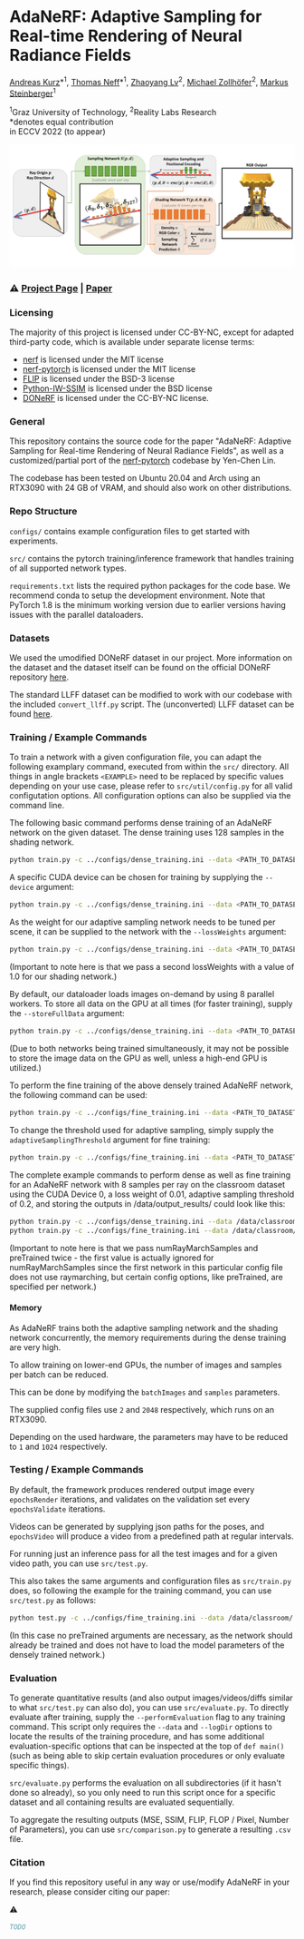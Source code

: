 # AdaNeRF: Adaptive Sampling for Real-time Rendering of Neural Radiance Fields
 [Andreas Kurz](https://online.tugraz.at/tug_online/visitenkarte.show_vcard?pPersonenGruppe=3&pPersonenId=D715516087483BD3)\*<sup>1</sup>,
 [Thomas Neff](https://thomasneff.github.io/)\*<sup>1</sup>,
 [Zhaoyang Lv](https://lvzhaoyang.github.io/)<sup>2</sup>,
 [Michael Zollhöfer](https://zollhoefer.com/)<sup>2</sup>,
 [Markus Steinberger](https://www.markussteinberger.net/)<sup>1</sup>

 <sup>1</sup>Graz University of Technology, <sup>2</sup>Reality Labs Research  
  \*denotes equal contribution  
in ECCV 2022 (to appear)

<img src='adanerf_teaser.png'/>

### :warning: [Project Page](https://thomasneff.github.io/adanerf/) | [Paper]()

### Licensing
The majority of this project is licensed under CC-BY-NC, except for adapted third-party code, which is available under separate license terms:

* [nerf](https://github.com/bmild/nerf) is licensed under the MIT license
* [nerf-pytorch](https://github.com/yenchenlin/nerf-pytorch) is licensed under the MIT license
* [FLIP](https://github.com/NVlabs/flip) is licensed under the BSD-3 license
* [Python-IW-SSIM](https://github.com/Jack-guo-xy/Python-IW-SSIM) is licensed under the BSD license
* [DONeRF](https://github.com/facebookresearch/DONERF) is licensed under the CC-BY-NC license.


### General
This repository contains the source code for the paper "AdaNeRF: Adaptive Sampling for Real-time Rendering of Neural Radiance Fields", as well as a customized/partial port of the [nerf-pytorch](https://github.com/yenchenlin/nerf-pytorch) codebase by Yen-Chen Lin.

The codebase has been tested on Ubuntu 20.04 and Arch using an RTX3090 with 24 GB of VRAM, and should also work on other distributions.

### Repo Structure
`configs/` contains example configuration files to get started with experiments.

`src/` contains the pytorch training/inference framework that handles training of all supported network types.

`requirements.txt` lists the required python packages for the code base. We recommend conda to setup the development environment. Note that PyTorch 1.8 is the minimum working version due to earlier versions having issues with the parallel dataloaders.


### Datasets
We used the umodified DONeRF dataset in our project. More information on the dataset and the dataset itself can be found on the official DONeRF repository [here](https://github.com/facebookresearch/DONERF).

The standard LLFF dataset can be modified to work with our codebase with the included `convert_llff.py` script. The (unconverted) LLFF dataset can be found [here](https://www.matthewtancik.com/nerf).

### Training / Example Commands
To train a network with a given configuration file, you can adapt the following examplary command, executed from within the `src/` directory. All things in angle brackets `<EXAMPLE>` need to be replaced by specific values depending on your use case, please refer to `src/util/config.py` for all valid configutation options. All configuration options can also be supplied via the command line.

The following basic command performs dense training of an AdaNeRF network on the given dataset. The dense training uses 128 samples in the shading network.

```bash
python train.py -c ../configs/dense_training.ini --data <PATH_TO_DATASET_DIRECTORY> --logDir <PATH_TO_OUTPUT_DIRECTORY> 
```

A specific CUDA device can be chosen for training by supplying the `--device` argument:

```bash
python train.py -c ../configs/dense_training.ini --data <PATH_TO_DATASET_DIRECTORY> --logDir <PATH_TO_OUTPUT_DIRECTORY> --device <DEVICE_ID>
```

As the weight for our adaptive sampling network needs to be tuned per scene, it can be supplied to the network with the `--lossWeights` argument:

```bash
python train.py -c ../configs/dense_training.ini --data <PATH_TO_DATASET_DIRECTORY> --logDir <PATH_TO_OUTPUT_DIRECTORY> --device <DEVICE_ID> --lossWeights <LOSS_WEIGHT_PER_SCENE> --lossWeights 1.0
```

(Important to note here is that we pass a second lossWeights with a value of 1.0 for our shading network.)

By default, our dataloader loads images on-demand by using 8 parallel workers. To store all data on the GPU at all times (for faster training), supply the `--storeFullData` argument:

```bash
python train.py -c ../configs/dense_training.ini --data <PATH_TO_DATASET_DIRECTORY> --logDir <PATH_TO_OUTPUT_DIRECTORY> --device <DEVICE_ID> --lossWeights <LOSS_WEIGHT_PER_SCENE> --lossWeights 1.0 --storeFullData
```

(Due to both networks being trained simultaneously, it may not be possible to store the image data on the GPU as well, unless a high-end GPU is utilized.)

To perform the fine training of the above densely trained AdaNeRF network, the following command can be used:

```bash
python train.py -c ../configs/fine_training.ini --data <PATH_TO_DATASET_DIRECTORY> --logDir <PATH_TO_OUTPUT_DIRECTORY> --lossWeights <LOSS_WEIGHT_PER_SCENE> --lossWeights 1.0 --preTrained <PATH_TO_DENSE_NETWORK> --preTrained <PATH_TO_DENSE_NETWORK>
```

To change the threshold used for adaptive sampling, simply supply the `adaptiveSamplingThreshold` argument for fine training:

```bash
python train.py -c ../configs/fine_training.ini --data <PATH_TO_DATASET_DIRECTORY> --logDir <PATH_TO_OUTPUT_DIRECTORY> --lossWeights <LOSS_WEIGHT_PER_SCENE> --lossWeights 1.0 --preTrained <PATH_TO_DENSE_NETWORK> --preTrained <PATH_TO_DENSE_NETWORK> --adaptiveSamplingThreshold <THRESHOLD>
```

The complete example commands to perform dense as well as fine training for an AdaNeRF network with 8 samples per ray on the classroom dataset using the CUDA Device 0, a loss weight of 0.01, adaptive sampling threshold of 0.2, and storing the outputs in /data/output_results/ could look like this:

```bash
python train.py -c ../configs/dense_training.ini --data /data/classroom/ --logDir /data/output_results/  --device 0 --lossWeights 0.01 --lossWeights 1.0
python train.py -c ../configs/fine_training.ini --data /data/classroom/ --logDir /data/output_results/ --device 0 --lossWeights 0.01 --lossWeights 1.0 --preTrained /data/output_results/ --preTrained /data/output_results/ --adaptiveSamplingThreshold 0.2 --numRayMarchSamples 8 --numRayMarchSamples 8
```

(Important to note here is that we pass numRayMarchSamples and preTrained twice - the first value is actually ignored for numRayMarchSamples since the first network in this particular config file does not use raymarching, but certain config options, like preTrained, are specified per network.)

#### Memory
As AdaNeRF trains both the adaptive sampling network and the shading network concurrently, the memory requirements during the dense training are very high.

To allow training on lower-end GPUs, the number of images and samples per batch can be reduced.

This can be done by modifying the `batchImages` and `samples` parameters.

The supplied config files use `2` and `2048` respectively, which runs on an RTX3090.

Depending on the used hardware, the parameters may have to be reduced to `1` and `1024` respectively.

### Testing / Example Commands

By default, the framework produces rendered output image every `epochsRender` iterations, and validates on the validation set every `epochsValidate` iterations.

Videos can be generated by supplying json paths for the poses, and `epochsVideo` will produce a video from a predefined path at regular intervals. 

For running just an inference pass for all the test images and for a given video path, you can use `src/test.py`. 

This also takes the same arguments and configuration files as `src/train.py` does, so following the example for the training command, you can use `src/test.py` as follows:

```bash
python test.py -c ../configs/fine_training.ini --data /data/classroom/ --logDir /data/output_results/ --device 0 --lossWeights 0.01 --lossWeights 1.0 --adaptiveSamplingThreshold 0.2 --numRayMarchSamples 8 --numRayMarchSamples 8 --camPath cam_path_rotate --outputVideoName cam_path_rotate --videoFrames 300
```

(In this case no preTrained arguments are necessary, as the network should already be trained and does not have to load the model parameters of the densely trained network.)

### Evaluation

To generate quantitative results (and also output images/videos/diffs similar to what `src/test.py` can also do), you can use `src/evaluate.py`. 
To directly evaluate after training, supply the `--performEvaluation` flag to any training command.
This script only requires the `--data` and `--logDir` options to locate the results of the training procedure, and has some additional evaluation-specific options that can be inspected at the top of `def main()` (such as being able to skip certain evaluation procedures or only evaluate specific things).

`src/evaluate.py` performs the evaluation on all subdirectories (if it hasn't done so already), so you only need to run this script once for a specific dataset and all containing results are evaluated sequentially.

To aggregate the resulting outputs (MSE, SSIM, FLIP, FLOP / Pixel, Number of Parameters), you can use `src/comparison.py` to generate a resulting `.csv` file.

### Citation

If you find this repository useful in any way or use/modify AdaNeRF in your research, please consider citing our paper:

:warning:

```bibtex
TODO
```


